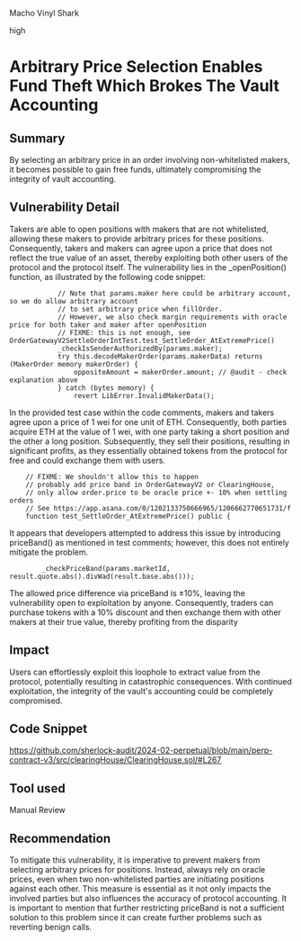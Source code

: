 Macho Vinyl Shark

high

# Arbitrary Price Selection Enables Fund Theft Which Brokes The Vault Accounting

## Summary
By selecting an arbitrary price in an order involving non-whitelisted makers, it becomes possible to gain free funds, ultimately compromising the integrity of vault accounting.
## Vulnerability Detail
Takers are able to open positions with makers that are not whitelisted, allowing these makers to provide arbitrary prices for these positions. Consequently, takers and makers can agree upon a price that does not reflect the true value of an asset, thereby exploiting both other users of the protocol and the protocol itself. The vulnerability lies in the _openPosition() function, as illustrated by the following code snippet:
```solidity
            // Note that params.maker here could be arbitrary account, so we do allow arbitrary account
            // to set arbitrary price when fillOrder.
            // However, we also check margin requirements with oracle price for both taker and maker after openPosition
            // FIXME: this is not enough, see OrderGatewayV2SettleOrderIntTest.test_SettleOrder_AtExtremePrice()
            _checkIsSenderAuthorizedBy(params.maker);
            try this.decodeMakerOrder(params.makerData) returns (MakerOrder memory makerOrder) { 
                oppositeAmount = makerOrder.amount; // @audit - check explanation above
            } catch (bytes memory) {
                revert LibError.InvalidMakerData();
```
In the provided test case within the code comments, makers and takers agree upon a price of 1 wei for one unit of ETH. Consequently, both parties acquire ETH at the value of 1 wei, with one party taking a short position and the other a long position. Subsequently, they sell their positions, resulting in significant profits, as they essentially obtained tokens from the protocol for free and could exchange them with users.
```solidity
    // FIXME: We shouldn't allow this to happen
    // probably add price band in OrderGatewayV2 or ClearingHouse,
    // only allow order.price to be oracle price +- 10% when settling orders
    // See https://app.asana.com/0/1202133750666965/1206662770651731/f
    function test_SettleOrder_AtExtremePrice() public {
```
It appears that developers attempted to address this issue by introducing priceBand() as mentioned in test comments; however, this does not entirely mitigate the problem. 
```solidity
        _checkPriceBand(params.marketId, result.quote.abs().divWad(result.base.abs()));
```
The allowed price difference via priceBand is ±10%, leaving the vulnerability open to exploitation by anyone. Consequently, traders can purchase tokens with a 10% discount and then exchange them with other makers at their true value, thereby profiting from the disparity
## Impact
Users can effortlessly exploit this loophole to extract value from the protocol, potentially resulting in catastrophic consequences. With continued exploitation, the integrity of the vault's accounting could be completely compromised.
## Code Snippet
https://github.com/sherlock-audit/2024-02-perpetual/blob/main/perp-contract-v3/src/clearingHouse/ClearingHouse.sol/#L267
## Tool used

Manual Review

## Recommendation
To mitigate this vulnerability, it is imperative to prevent makers from selecting arbitrary prices for positions. Instead, always rely on oracle prices, even when two non-whitelisted parties are initiating positions against each other. This measure is essential as it not only impacts the involved parties but also influences the accuracy of protocol accounting. It is important to mention that further restricting priceBand is not a sufficient solution to this problem since it can create further problems such as reverting benign calls.